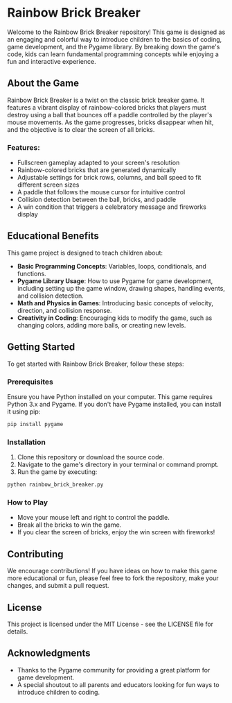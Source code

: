 # Rainbow Brick Breaker

Welcome to the Rainbow Brick Breaker repository! This game is designed as an engaging and colorful way to introduce children to the basics of coding, game development, and the Pygame library. By breaking down the game's code, kids can learn fundamental programming concepts while enjoying a fun and interactive experience.

## About the Game

Rainbow Brick Breaker is a twist on the classic brick breaker game. It features a vibrant display of rainbow-colored bricks that players must destroy using a ball that bounces off a paddle controlled by the player's mouse movements. As the game progresses, bricks disappear when hit, and the objective is to clear the screen of all bricks.

### Features:

- Fullscreen gameplay adapted to your screen's resolution
- Rainbow-colored bricks that are generated dynamically
- Adjustable settings for brick rows, columns, and ball speed to fit different screen sizes
- A paddle that follows the mouse cursor for intuitive control
- Collision detection between the ball, bricks, and paddle
- A win condition that triggers a celebratory message and fireworks display

## Educational Benefits

This game project is designed to teach children about:

- **Basic Programming Concepts**: Variables, loops, conditionals, and functions.
- **Pygame Library Usage**: How to use Pygame for game development, including setting up the game window, drawing shapes, handling events, and collision detection.
- **Math and Physics in Games**: Introducing basic concepts of velocity, direction, and collision response.
- **Creativity in Coding**: Encouraging kids to modify the game, such as changing colors, adding more balls, or creating new levels.

## Getting Started

To get started with Rainbow Brick Breaker, follow these steps:

### Prerequisites

Ensure you have Python installed on your computer. This game requires Python 3.x and Pygame. If you don't have Pygame installed, you can install it using pip:

```sh
pip install pygame
```

### Installation

1. Clone this repository or download the source code.
2. Navigate to the game's directory in your terminal or command prompt.
3. Run the game by executing:

```sh
python rainbow_brick_breaker.py
```

### How to Play

- Move your mouse left and right to control the paddle.
- Break all the bricks to win the game.
- If you clear the screen of bricks, enjoy the win screen with fireworks!

## Contributing

We encourage contributions! If you have ideas on how to make this game more educational or fun, please feel free to fork the repository, make your changes, and submit a pull request.

## License

This project is licensed under the MIT License - see the LICENSE file for details.

## Acknowledgments

- Thanks to the Pygame community for providing a great platform for game development.
- A special shoutout to all parents and educators looking for fun ways to introduce children to coding.
